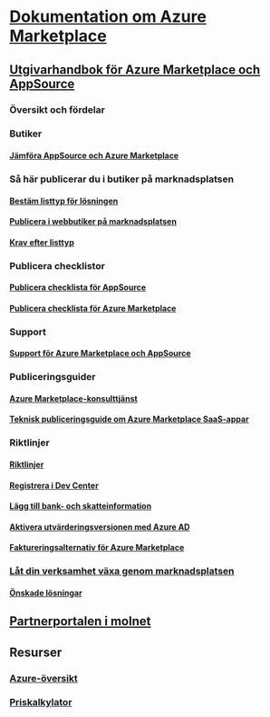 # [Dokumentation om Azure Marketplace](index.md)  

## [Utgivarhandbok för Azure Marketplace och AppSource](./marketplace-publishers-guide.md)  
### Översikt och fördelar  
### Butiker  
#### [Jämföra AppSource och Azure Marketplace](./comparing-appsource-azure-marketplace.md)  

### Så här publicerar du i butiker på marknadsplatsen  
#### [Bestäm listtyp för lösningen](./determine-your-listing-type.md)  
#### [Publicera i webbutiker på marknadsplatsen](./become-publisher.md)  
#### [Krav efter listtyp](./listing-type-requirements.md) 

### Publicera checklistor  
#### [Publicera checklista för AppSource](./publishing-checklist-appsource.md)  
#### [Publicera checklista för Azure Marketplace](./publishing-checklist-azure-marketplace.md)  

### Support  
#### [Support för Azure Marketplace och AppSource](./support-azure-marketplace.md)  

### Publiceringsguider  
#### [Azure Marketplace-konsulttjänst](consulting-services.md)  
#### [Teknisk publiceringsguide om Azure Marketplace SaaS-appar](marketplace-saas-applications-technical-publishing-guide.md) 

### Riktlinjer  
#### [Riktlinjer](./guidelines.md)  
#### [Registrera i Dev Center](./register-dev-center.md)  
#### [Lägg till bank- och skatteinformation](./add-bank-tax-info.md)  
#### [Aktivera utvärderingsversionen med Azure AD](./enable-trial-using-azure-ad.md)  
#### [Faktureringsalternativ för Azure Marketplace](./billing-options-azure-marketplace.md)  

### [Låt din verksamhet växa genom marknadsplatsen](./grow-your-business-with-azure-marketplace.md)  
#### [Önskade lösningar](./preferred-solutions.md) 

## [Partnerportalen i molnet](./cloud-partner-portal/cloud-partner-portal-what-is-the-cloud-partner-portal.md)  

## Resurser  
### [Azure-översikt](https://azure.microsoft.com/roadmap/)  
### [Priskalkylator](https://azure.microsoft.com/pricing/calculator/)  
